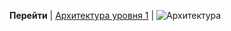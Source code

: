 **Перейти** | [Архитектура уровня 1](/docs/Lutik.doc.lvl_1_Architecture) |
![Архитектура](@context/Lutik.context.Architecture_lvl_0)


